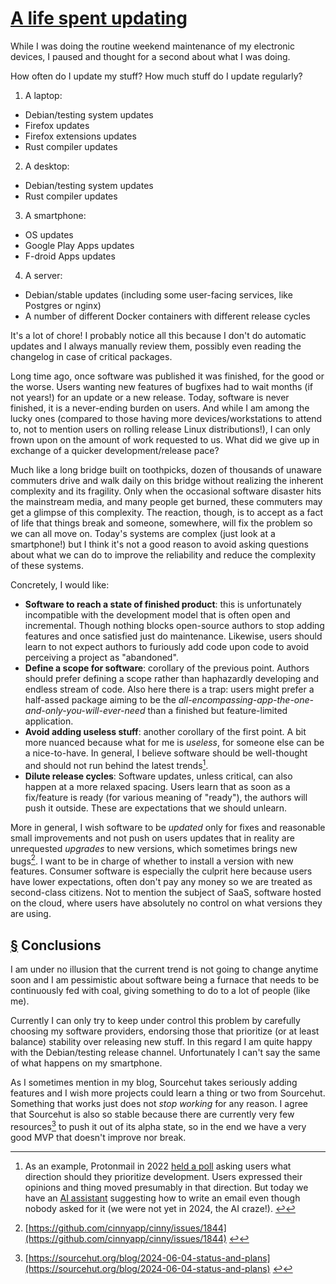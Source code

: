 # [A life spent updating](https://www.city17.xyz/a-life-spent-updating/)

While I was doing the routine weekend maintenance of my electronic devices, I paused and thought for a second about what I was doing.

How often do I update my stuff? How much stuff do I update regularly?

1.  A laptop:

- Debian/testing system updates
- Firefox updates
- Firefox extensions updates
- Rust compiler updates

2.  A desktop:

- Debian/testing system updates
- Rust compiler updates

3.  A smartphone:

- OS updates
- Google Play Apps updates
- F-droid Apps updates

4.  A server:

- Debian/stable updates (including some user-facing services, like Postgres or nginx)
- A number of different Docker containers with different release cycles

It's a lot of chore! I probably notice all this because I don't do automatic updates and I always manually review them, possibly even reading the changelog in case of critical packages.

Long time ago, once software was published it was finished, for the good or the worse. Users wanting new features of bugfixes had to wait months (if not years!) for an update or a new release. Today, software is never finished, it is a never-ending burden on users. And while I am among the lucky ones (compared to those having more devices/workstations to attend to, not to mention users on rolling release Linux distributions!), I can only frown upon on the amount of work requested to us. What did we give up in exchange of a quicker development/release pace?

Much like a long bridge built on toothpicks, dozen of thousands of unaware commuters drive and walk daily on this bridge without realizing the inherent complexity and its fragility. Only when the occasional software disaster hits the mainstream media, and many people get burned, these commuters may get a glimpse of this complexity. The reaction, though, is to accept as a fact of life that things break and someone, somewhere, will fix the problem so we can all move on. Today's systems are complex (just look at a smartphone!) but I think it's not a good reason to avoid asking questions about what we can do to improve the reliability and reduce the complexity of these systems.

Concretely, I would like:

- **Software to reach a state of finished product**: this is unfortunately incompatible with the development model that is often open and incremental. Though nothing blocks open-source authors to stop adding features and once satisfied just do maintenance. Likewise, users should learn to not expect authors to furiously add code upon code to avoid perceiving a project as "abandoned".
- **Define a scope for software**: corollary of the previous point. Authors should prefer defining a scope rather than haphazardly developing and endless stream of code. Also here there is a trap: users might prefer a half-assed package aiming to be the _all-encompassing-app-the-one-and-only-you-will-ever-need_ than a finished but feature-limited application.
- **Avoid adding useless stuff**: another corollary of the first point. A bit more nuanced because what for me is _useless_, for someone else can be a nice-to-have. In general, I believe software should be well-thought and should not run behind the latest trends[^1].
- **Dilute release cycles**: Software updates, unless critical, can also happen at a more relaxed spacing. Users learn that as soon as a fix/feature is ready (for various meaning of "ready"), the authors will push it outside. These are expectations that we should unlearn.

More in general, I wish software to be _updated_ only for fixes and reasonable small improvements and not push on users updates that in reality are unrequested _upgrades_ to new versions, which sometimes brings new bugs[^2]. I want to be in charge of whether to install a version with new features. Consumer software is especially the culprit here because users have lower expectations, often don't pay any money so we are treated as second-class citizens. Not to mention the subject of SaaS, software hosted on the cloud, where users have absolutely no control on what versions they are using.

## [§](https://www.city17.xyz/a-life-spent-updating/#conclusions) Conclusions

I am under no illusion that the current trend is not going to change anytime soon and I am pessimistic about software being a furnace that needs to be continuously fed with coal, giving something to do to a lot of people (like me).

Currently I can only try to keep under control this problem by carefully choosing my software providers, endorsing those that prioritize (or at least balance) stability over releasing new stuff. In this regard I am quite happy with the Debian/testing release channel. Unfortunately I can't say the same of what happens on my smartphone.

As I sometimes mention in my blog, Sourcehut takes seriously adding features and I wish more projects could learn a thing or two from Sourcehut. Something that works just does not _stop working_ for any reason. I agree that Sourcehut is also so stable because there are currently very few resources[^3] to push it out of its alpha state, so in the end we have a very good MVP that doesn't improve nor break.

[^1]: As an example, Protonmail in 2022 [held a poll](https://proton.me/blog/2022-proton-survey-insights) asking users what direction should they prioritize development. Users expressed their opinions and thing moved presumably in that direction. But today we have an [AI assistant](https://proton.me/blog/proton-scribe-writing-assistant) suggesting how to write an email even though nobody asked for it (we were not yet in 2024, the AI craze!). [↩](https://www.city17.xyz/a-life-spent-updating/#fr-1-1)
[^2]: [https://github.com/cinnyapp/cinny/issues/1844](https://github.com/cinnyapp/cinny/issues/1844) [↩](https://www.city17.xyz/a-life-spent-updating/#fr-2-1) 
[^3]: [https://sourcehut.org/blog/2024-06-04-status-and-plans](https://sourcehut.org/blog/2024-06-04-status-and-plans) [↩](https://www.city17.xyz/a-life-spent-updating/#fr-3-1)
